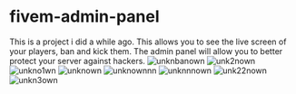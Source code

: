 # fivem-admin-panel
This is a project i did a while ago.
This allows you to see the live screen of your players, ban and kick them.
The admin panel will allow you to better protect your server against hackers.
![unknbanown](https://user-images.githubusercontent.com/69449240/188734643-366c486b-15fe-4b87-bbf8-113b67cb945b.png)
![unk2nown](https://user-images.githubusercontent.com/69449240/188734644-0175aa22-0371-49b9-8ad8-e5dbdd6963fa.png)
![unkno1wn](https://user-images.githubusercontent.com/69449240/188734645-d5b2e627-0b4c-46c0-ad8e-8878d4d73cee.png)
![unknown](https://user-images.githubusercontent.com/69449240/188734647-31ea7bcc-ad3a-46c4-8676-4452b70c86d9.png)
![unknownnn](https://user-images.githubusercontent.com/69449240/188734648-dbb26397-11a5-40a0-916e-69453bc64ff6.png)
![unknnnown](https://user-images.githubusercontent.com/69449240/188734650-e5947ec1-90a8-4f31-a32c-71e75bdeba97.png)
![unk22nown](https://user-images.githubusercontent.com/69449240/188734651-2429f021-5174-40dd-ba96-665fbaeff4df.png)
![unkn3own](https://user-images.githubusercontent.com/69449240/188734656-4e450dc4-b8b3-4949-a342-cc2ea90ee990.png)
